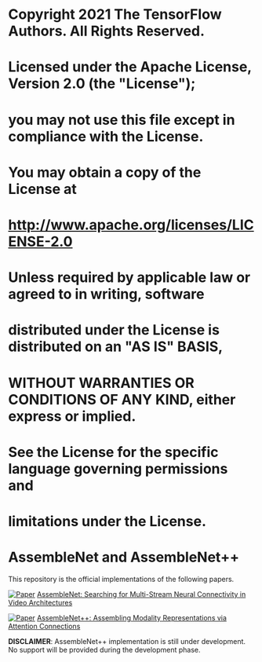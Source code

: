 # Copyright 2021 The TensorFlow Authors. All Rights Reserved.
#
# Licensed under the Apache License, Version 2.0 (the "License");
# you may not use this file except in compliance with the License.
# You may obtain a copy of the License at
#
#     http://www.apache.org/licenses/LICENSE-2.0
#
# Unless required by applicable law or agreed to in writing, software
# distributed under the License is distributed on an "AS IS" BASIS,
# WITHOUT WARRANTIES OR CONDITIONS OF ANY KIND, either express or implied.
# See the License for the specific language governing permissions and
# limitations under the License.

# AssembleNet and AssembleNet++

This repository is the official implementations of the following papers.

[![Paper](http://img.shields.io/badge/Paper-arXiv.2008.03800-B3181B?logo=arXiv)](https://arxiv.org/abs/1905.13209)
[AssembleNet: Searching for Multi-Stream Neural Connectivity in Video
Architectures](https://arxiv.org/abs/1905.13209)

[![Paper](http://img.shields.io/badge/Paper-arXiv.2008.08072-B3181B?logo=arXiv)](https://arxiv.org/abs/1905.13209)
[AssembleNet++: Assembling Modality Representations via Attention
Connections](https://arxiv.org/abs/2008.08072)

**DISCLAIMER**: AssembleNet++ implementation is still under development.
No support will be provided during the development phase.
